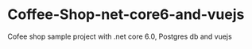 # Coffee-Shop-net-core6-and-vuejs
Cofee shop sample project with .net core 6.0, Postgres db and vuejs
